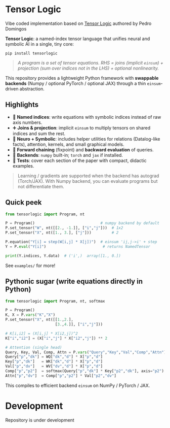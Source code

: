# Tensor Logic

Vibe coded implementation based on [Tensor Logic](https://arxiv.org/pdf/2510.12269) authored by Pedro Domingos

**Tensor Logic**: a named-index tensor language that unifies neural and symbolic AI in a single, tiny core:

```
pip install tensorlogic
```

> *A program is a set of tensor equations. RHS = joins (implicit `einsum`) + projection (sum over indices not in the LHS) + optional nonlinearity.*

This repository provides a lightweight Python framework with **swappable backends**
(Numpy / optional PyTorch / optional JAX) through a thin `einsum`-driven abstraction.

## Highlights

- 🧮 **Named indices**: write equations with symbolic indices instead of raw axis numbers.
- ➕ **Joins & projection**: implicit `einsum` to multiply tensors on shared indices and sum the rest.
- 🧠 **Neuro + Symbolic**: includes helper utilities for relations (Datalog-like facts), attention, kernels, and small graphical models.
- 🔁 **Forward chaining** (fixpoint) and **backward evaluation** of queries.
- 🔌 **Backends**: `numpy` built-in; `torch` and `jax` if installed.
- 🧪 **Tests**: cover each section of the paper with compact, didactic examples.

> Learning / gradients are supported when the backend has autograd (Torch/JAX).
> With Numpy backend, you can evaluate programs but not differentiate them.

## Quick peek

```python
from tensorlogic import Program, nt

P = Program()                             # numpy backend by default
P.set_tensor("W", nt([[2., -1.]], ["i","j"]))  # 1x2
P.set_tensor("X", nt([1., 3.], ["j"]))         # 2

P.equation("Y[i] = step(W[i,j] * X[j])")  # einsum 'ij,j->i' + step
Y = P.eval("Y[i]")                         # returns NamedTensor

print(Y.indices, Y.data)  # ('i',)  array([1., 0.])
```

See `examples/` for more!


## Pythonic sugar (write equations directly in Python)

```python
from tensorlogic import Program, nt, softmax

P = Program()
K, X = P.vars("K","X")
P.set_tensor("X", nt([[1.,2.],
                      [3.,4.]], ["i","j"]))

# K[i,i2] = (X[i,j] * X[i2,j])^2
K["i","i2"] = (X["i","j"] * X["i2","j"]) ** 2

# Attention (single head)
Query, Key, Val, Comp, Attn = P.vars("Query","Key","Val","Comp","Attn")
Query["p","dk"] = WQ["dk","d"] * X["p","d"]
Key["p","dk"]   = WK["dk","d"] * X["p","d"]
Val["p","dv"]   = WV["dv","d"] * X["p","d"]
Comp["p","p2"]  = softmax(Query["p","dk"] * Key["p2","dk"], axis="p2").ast
Attn["p","dv"]  = Comp["p","p2"] * Val["p2","dv"]
```

This compiles to efficient backend `einsum` on NumPy / PyTorch / JAX.

# Development
Repository is under development
